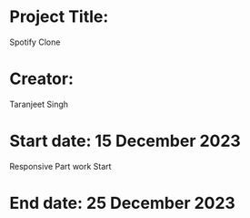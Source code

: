 # Project Title:

Spotify Clone

# Creator:

Taranjeet Singh

# Start date: 15 December 2023

Responsive Part work Start

# End date: 25 December 2023
